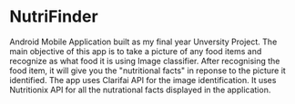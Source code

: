 # NutriFinder
Android Mobile Application built as my final year Unversity Project. The main objective of this app is to take a picture of any food items and recognize as what food it is using Image classifier.
After recognising the food item, it will give you the "nutritional facts" in reponse to the picture it identified. The app uses Clarifai API for the
image identification. It uses Nutritionix API for all the nutrational facts displayed in the application.


